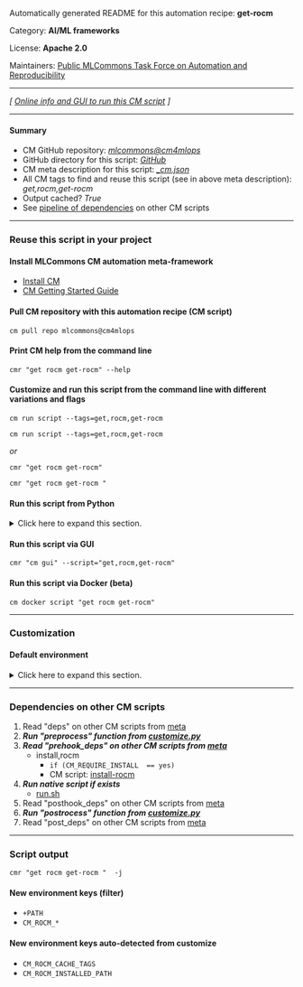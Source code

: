 Automatically generated README for this automation recipe: **get-rocm**

Category: **AI/ML frameworks**

License: **Apache 2.0**

Maintainers: [Public MLCommons Task Force on Automation and Reproducibility](https://github.com/mlcommons/ck/blob/master/docs/taskforce.md)

---
*[ [Online info and GUI to run this CM script](https://access.cknowledge.org/playground/?action=scripts&name=get-rocm,23a69f9477cb4dab) ]*

---
#### Summary

* CM GitHub repository: *[mlcommons@cm4mlops](https://github.com/mlcommons/cm4mlops/tree/dev)*
* GitHub directory for this script: *[GitHub](https://github.com/mlcommons/cm4mlops/tree/dev/script/get-rocm)*
* CM meta description for this script: *[_cm.json](_cm.json)*
* All CM tags to find and reuse this script (see in above meta description): *get,rocm,get-rocm*
* Output cached? *True*
* See [pipeline of dependencies](#dependencies-on-other-cm-scripts) on other CM scripts


---
### Reuse this script in your project

#### Install MLCommons CM automation meta-framework

* [Install CM](https://access.cknowledge.org/playground/?action=install)
* [CM Getting Started Guide](https://github.com/mlcommons/ck/blob/master/docs/getting-started.md)

#### Pull CM repository with this automation recipe (CM script)

```cm pull repo mlcommons@cm4mlops```

#### Print CM help from the command line

````cmr "get rocm get-rocm" --help````

#### Customize and run this script from the command line with different variations and flags

`cm run script --tags=get,rocm,get-rocm`

`cm run script --tags=get,rocm,get-rocm `

*or*

`cmr "get rocm get-rocm"`

`cmr "get rocm get-rocm " `


#### Run this script from Python

<details>
<summary>Click here to expand this section.</summary>

```python

import cmind

r = cmind.access({'action':'run'
                  'automation':'script',
                  'tags':'get,rocm,get-rocm'
                  'out':'con',
                  ...
                  (other input keys for this script)
                  ...
                 })

if r['return']>0:
    print (r['error'])

```

</details>


#### Run this script via GUI

```cmr "cm gui" --script="get,rocm,get-rocm"```

#### Run this script via Docker (beta)

`cm docker script "get rocm get-rocm" `

___
### Customization

#### Default environment

<details>
<summary>Click here to expand this section.</summary>

These keys can be updated via `--env.KEY=VALUE` or `env` dictionary in `@input.json` or using script flags.


</details>

___
### Dependencies on other CM scripts


  1. Read "deps" on other CM scripts from [meta](https://github.com/mlcommons/cm4mlops/tree/dev/script/get-rocm/_cm.json)
  1. ***Run "preprocess" function from [customize.py](https://github.com/mlcommons/cm4mlops/tree/dev/script/get-rocm/customize.py)***
  1. ***Read "prehook_deps" on other CM scripts from [meta](https://github.com/mlcommons/cm4mlops/tree/dev/script/get-rocm/_cm.json)***
     * install,rocm
       * `if (CM_REQUIRE_INSTALL  == yes)`
       - CM script: [install-rocm](https://github.com/mlcommons/cm4mlops/tree/master/script/install-rocm)
  1. ***Run native script if exists***
     * [run.sh](https://github.com/mlcommons/cm4mlops/tree/dev/script/get-rocm/run.sh)
  1. Read "posthook_deps" on other CM scripts from [meta](https://github.com/mlcommons/cm4mlops/tree/dev/script/get-rocm/_cm.json)
  1. ***Run "postrocess" function from [customize.py](https://github.com/mlcommons/cm4mlops/tree/dev/script/get-rocm/customize.py)***
  1. Read "post_deps" on other CM scripts from [meta](https://github.com/mlcommons/cm4mlops/tree/dev/script/get-rocm/_cm.json)

___
### Script output
`cmr "get rocm get-rocm "  -j`
#### New environment keys (filter)

* `+PATH`
* `CM_ROCM_*`
#### New environment keys auto-detected from customize

* `CM_ROCM_CACHE_TAGS`
* `CM_ROCM_INSTALLED_PATH`